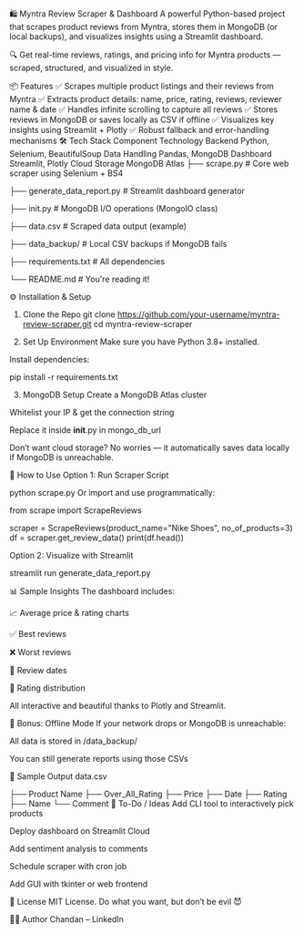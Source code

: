 🛍️ Myntra Review Scraper & Dashboard
A powerful Python-based project that scrapes product reviews from Myntra, stores them in MongoDB (or local backups), and visualizes insights using a Streamlit dashboard.

🔍 Get real-time reviews, ratings, and pricing info for Myntra products — scraped, structured, and visualized in style.

📦 Features
✅ Scrapes multiple product listings and their reviews from Myntra
✅ Extracts product details: name, price, rating, reviews, reviewer name & date
✅ Handles infinite scrolling to capture all reviews
✅ Stores reviews in MongoDB or saves locally as CSV if offline
✅ Visualizes key insights using Streamlit + Plotly
✅ Robust fallback and error-handling mechanisms
🛠️ Tech Stack
Component	Technology
Backend	Python, Selenium, BeautifulSoup
Data Handling	Pandas, MongoDB
Dashboard	Streamlit, Plotly
Cloud Storage	MongoDB Atlas
├── scrape.py # Core web scraper using Selenium + BS4

├── generate_data_report.py # Streamlit dashboard generator

├── init.py # MongoDB I/O operations (MongoIO class)

├── data.csv # Scraped data output (example)

├── data_backup/ # Local CSV backups if MongoDB fails

├── requirements.txt # All dependencies

└── README.md # You're reading it!

⚙️ Installation & Setup
1. Clone the Repo
git clone https://github.com/your-username/myntra-review-scraper.git
cd myntra-review-scraper

2. Set Up Environment
Make sure you have Python 3.8+ installed.

Install dependencies:


pip install -r requirements.txt

3. MongoDB Setup
Create a MongoDB Atlas cluster

Whitelist your IP & get the connection string

Replace it inside __init__.py in mongo_db_url

Don’t want cloud storage? No worries — it automatically saves data locally if MongoDB is unreachable.


🚀 How to Use
Option 1: Run Scraper Script

python scrape.py
Or import and use programmatically:


from scrape import ScrapeReviews

scraper = ScrapeReviews(product_name="Nike Shoes", no_of_products=3)
df = scraper.get_review_data()
print(df.head())

Option 2: Visualize with Streamlit

streamlit run generate_data_report.py

📊 Sample Insights
The dashboard includes:

📈 Average price & rating charts

✅ Best reviews

❌ Worst reviews

📆 Review dates

🔢 Rating distribution

All interactive and beautiful thanks to Plotly and Streamlit.

🧠 Bonus: Offline Mode
If your network drops or MongoDB is unreachable:

All data is stored in /data_backup/

You can still generate reports using those CSVs

🧪 Sample Output
data.csv


├── Product Name
├── Over_All_Rating
├── Price
├── Date
├── Rating
├── Name
└── Comment
📌 To-Do / Ideas
 Add CLI tool to interactively pick products

 Deploy dashboard on Streamlit Cloud

 Add sentiment analysis to comments

 Schedule scraper with cron job

 Add GUI with tkinter or web frontend

📄 License
MIT License. Do what you want, but don’t be evil 😈

👨‍💻 Author
Chandan – LinkedIn